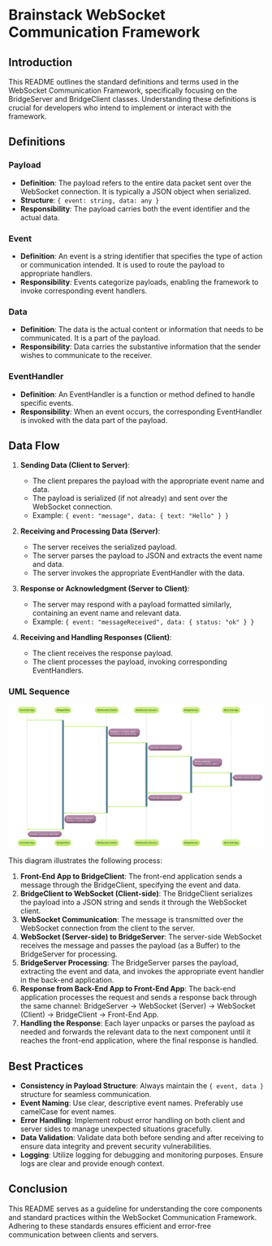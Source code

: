 
# Brainstack WebSocket Communication Framework

## Introduction
This README outlines the standard definitions and terms used in the WebSocket Communication Framework, specifically focusing on the BridgeServer and BridgeClient classes. Understanding these definitions is crucial for developers who intend to implement or interact with the framework.

## Definitions

### Payload
- **Definition**: The payload refers to the entire data packet sent over the WebSocket connection. It is typically a JSON object when serialized.
- **Structure**: `{ event: string, data: any }`
- **Responsibility**: The payload carries both the event identifier and the actual data.

### Event
- **Definition**: An event is a string identifier that specifies the type of action or communication intended. It is used to route the payload to appropriate handlers.
- **Responsibility**: Events categorize payloads, enabling the framework to invoke corresponding event handlers.

### Data
- **Definition**: The data is the actual content or information that needs to be communicated. It is a part of the payload.
- **Responsibility**: Data carries the substantive information that the sender wishes to communicate to the receiver.

### EventHandler
- **Definition**: An EventHandler is a function or method defined to handle specific events.
- **Responsibility**: When an event occurs, the corresponding EventHandler is invoked with the data part of the payload.

## Data Flow

1. **Sending Data (Client to Server)**:
   - The client prepares the payload with the appropriate event name and data.
   - The payload is serialized (if not already) and sent over the WebSocket connection.
   - Example: `{ event: "message", data: { text: "Hello" } }`

2. **Receiving and Processing Data (Server)**:
   - The server receives the serialized payload.
   - The server parses the payload to JSON and extracts the event name and data.
   - The server invokes the appropriate EventHandler with the data.

3. **Response or Acknowledgment (Server to Client)**:
   - The server may respond with a payload formatted similarly, containing an event name and relevant data.
   - Example: `{ event: "messageReceived", data: { status: "ok" } }`

4. **Receiving and Handling Responses (Client)**:
   - The client receives the response payload.
   - The client processes the payload, invoking corresponding EventHandlers.


### UML Sequence
![Data Flow](./brainstack-data.png)

This diagram illustrates the following process:

1. **Front-End App to BridgeClient**: The front-end application sends a message through the BridgeClient, specifying the event and data.
2. **BridgeClient to WebSocket (Client-side)**: The BridgeClient serializes the payload into a JSON string and sends it through the WebSocket client.
3. **WebSocket Communication**: The message is transmitted over the WebSocket connection from the client to the server.
4. **WebSocket (Server-side) to BridgeServer**: The server-side WebSocket receives the message and passes the payload (as a Buffer) to the BridgeServer for processing.
5. **BridgeServer Processing**: The BridgeServer parses the payload, extracting the event and data, and invokes the appropriate event handler in the back-end application.
6. **Response from Back-End App to Front-End App**: The back-end application processes the request and sends a response back through the same channel: BridgeServer -> WebSocket (Server) -> WebSocket (Client) -> BridgeClient -> Front-End App.
7. **Handling the Response**: Each layer unpacks or parses the payload as needed and forwards the relevant data to the next component until it reaches the front-end application, where the final response is handled.

## Best Practices

- **Consistency in Payload Structure**: Always maintain the `{ event, data }` structure for seamless communication.
- **Event Naming**: Use clear, descriptive event names. Preferably use camelCase for event names.
- **Error Handling**: Implement robust error handling on both client and server sides to manage unexpected situations gracefully.
- **Data Validation**: Validate data both before sending and after receiving to ensure data integrity and prevent security vulnerabilities.
- **Logging**: Utilize logging for debugging and monitoring purposes. Ensure logs are clear and provide enough context.

## Conclusion

This README serves as a guideline for understanding the core components and standard practices within the WebSocket Communication Framework. Adhering to these standards ensures efficient and error-free communication between clients and servers.
